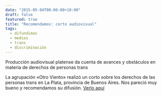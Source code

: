 ```yaml
---
date: "2015-05-04T00:00:00+10:00"
draft: false
featured: true
title: "Recomendamos: corto audiovisual"
tags:
  - difundimos
  - medios
  - trans
  - discriminación
---
```


Producción audiovisual platense da cuenta de avances y obstáculos en materia de derechos de personas trans

La agrupación «Otro Viento» realizó un corto sobre los derechos de las personas trans en La Plata, provincia de Buenos Aires. Nos pareció muy bueno y recomendamos su difusión. [Verlo aquí]("https://youtu.be/jhpLWxJI1c0")